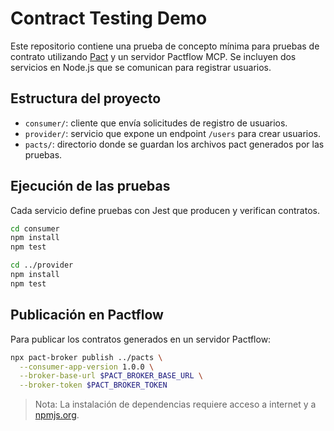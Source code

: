 # Contract Testing Demo

Este repositorio contiene una prueba de concepto mínima para pruebas de contrato utilizando [Pact](https://docs.pact.io/) y un servidor Pactflow MCP. Se incluyen dos servicios en Node.js que se comunican para registrar usuarios.

## Estructura del proyecto

- `consumer/`: cliente que envía solicitudes de registro de usuarios.
- `provider/`: servicio que expone un endpoint `/users` para crear usuarios.
- `pacts/`: directorio donde se guardan los archivos pact generados por las pruebas.

## Ejecución de las pruebas

Cada servicio define pruebas con Jest que producen y verifican contratos.

```bash
cd consumer
npm install
npm test

cd ../provider
npm install
npm test
```

## Publicación en Pactflow

Para publicar los contratos generados en un servidor Pactflow:

```bash
npx pact-broker publish ../pacts \
  --consumer-app-version 1.0.0 \
  --broker-base-url $PACT_BROKER_BASE_URL \
  --broker-token $PACT_BROKER_TOKEN
```

> Nota: La instalación de dependencias requiere acceso a internet y a [npmjs.org](https://www.npmjs.com/).
